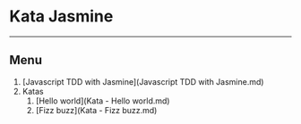 Kata Jasmine
============


--------------------------

Menu
----

1.  [Javascript TDD with Jasmine](Javascript TDD with Jasmine.md)
1.  Katas
    1.  [Hello world](Kata - Hello world.md)
    1.  [Fizz buzz](Kata - Fizz buzz.md)
